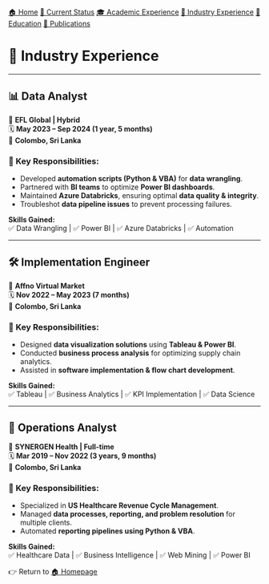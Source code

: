 [🏠 Home](index.md) [📌 Current Status](current_status.md)
[🎓 Academic Experience](academic_experience.md) [💼 Industry Experience](industry_experience.md) 
[📘 Education](education.md) [📄 Publications](publications.md)

# 💼 Industry Experience

---

## 📊 **Data Analyst**  
📍 **EFL Global | Hybrid**  
🗓 **May 2023 – Sep 2024 (1 year, 5 months)**  
📍 **Colombo, Sri Lanka**  

### 🔹 Key Responsibilities:
- Developed **automation scripts (Python & VBA)** for **data wrangling**.  
- Partnered with **BI teams** to optimize **Power BI dashboards**.  
- Maintained **Azure Databricks**, ensuring optimal **data quality & integrity**.  
- Troubleshot **data pipeline issues** to prevent processing failures.

**Skills Gained:**  
✅ Data Wrangling | ✅ Power BI | ✅ Azure Databricks | ✅ Automation  

---


## 🛠 **Implementation Engineer**  
📍 **Affno Virtual Market**  
🗓 **Nov 2022 – May 2023 (7 months)**  
📍 **Colombo, Sri Lanka**  

### 🔹 Key Responsibilities:
- Designed **data visualization solutions** using **Tableau & Power BI**.  
- Conducted **business process analysis** for optimizing supply chain analytics.  
- Assisted in **software implementation & flow chart development**.  

**Skills Gained:**  
✅ Tableau | ✅ Business Analytics | ✅ KPI Implementation | ✅ Data Science  

---


## 🏥 **Operations Analyst**  
📍 **SYNERGEN Health | Full-time**  
🗓 **Mar 2019 – Nov 2022 (3 years, 9 months)**  
📍 **Colombo, Sri Lanka**  

### 🔹 Key Responsibilities:
- Specialized in **US Healthcare Revenue Cycle Management**.  
- Managed **data processes, reporting, and problem resolution** for multiple clients.  
- Automated **reporting pipelines using Python & VBA**.

**Skills Gained:**  
✅ Healthcare Data | ✅ Business Intelligence | ✅ Web Mining | ✅ Power BI  

👉 Return to [🏠 Homepage](index.md)  
